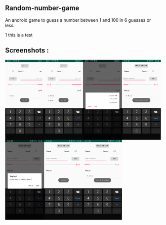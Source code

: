 ## Random-number-game
An android game to guess a number between 1 and 100 in 6 guesses or less.

1 this is a test
## Screenshots :
<p float="left">
  <img src="screens/Guess a number (1).jpg" alt="Screenshot"
  style="float:left;marging-right:10px;" width="25%" />
  <img src="screens/Guess a number (2).jpg" alt="Screenshot"
  style="float:left;marging-right:10px;" width="25%" />
  <img src="screens/Guess a number (3).jpg" alt="Screenshot"
  style="float:left;marging-right:10px;" width="25%" />
  <img src="screens/Guess a number (4).jpg" alt="Screenshot"
  style="float:left;marging-right:10px;" width="25%" />
  <img src="screens/Guess a number (5).jpg" alt="Screenshot"
  style="float:left;marging-right:10px;" width="25%" />
  <img src="screens/Guess a number (6).jpg" alt="Screenshot"
  style="float:left;marging-right:10px;" width="25%" />
  <img src="screens/Guess a number (7).jpg" alt="Screenshot"
  style="float:left;marging-right:10px;" width="25%" />
</p>
